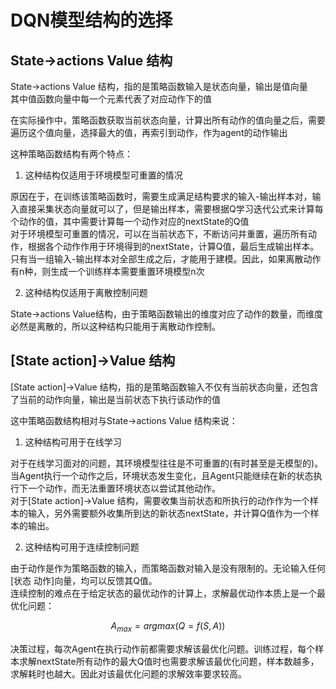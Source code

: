 # DQN模型结构的选择
## State->actions Value 结构
State->actions Value 结构，指的是策略函数输入是状态向量，输出是值向量  
其中值函数向量中每一个元素代表了对应动作下的值  

在实际操作中，策略函数获取当前状态向量，计算出所有动作的值向量之后，需要遍历这个值向量，选择最大的值，再索引到动作，作为agent的动作输出  

这种策略函数结构有两个特点：  

1. 这种结构仅适用于环境模型可重置的情况  

原因在于，在训练该策略函数时，需要生成满足结构要求的输入-输出样本对，输入直接采集状态向量就可以了，但是输出样本，需要根据Q学习迭代公式来计算每个动作的值，其中需要计算每一个动作对应的nextState的Q值  
对于环境模型可重置的情况，可以在当前状态下，不断访问并重置，遍历所有动作，根据各个动作作用于环境得到的nextState，计算Q值，最后生成输出样本。只有当一组输入-输出样本对全部生成之后，才能用于建模。因此，如果离散动作有n种，则生成一个训练样本需要重置环境模型n次  

2. 这种结构仅适用于离散控制问题  

State->actions Value结构，由于策略函数输出的维度对应了动作的数量，而维度必然是离散的，所以这种结构只能用于离散动作控制。  

## [State action]->Value 结构
[State action]->Value 结构，指的是策略函数输入不仅有当前状态向量，还包含了当前的动作向量，输出是当前状态下执行该动作的值  

这中策略函数结构相对与State->actions Value 结构来说：  

1. 这种结构可用于在线学习  

对于在线学习面对的问题，其环境模型往往是不可重置的(有时甚至是无模型的)。当Agent执行一个动作之后，环境状态发生变化，且Agent只能继续在新的状态执行下一个动作，而无法重置环境状态以尝试其他动作。  
对于[State action]->Value 结构，需要收集当前状态和所执行的动作作为一个样本的输入，另外需要额外收集所到达的新状态nextState，并计算Q值作为一个样本的输出。  

2. 这种结构可用于连续控制问题  

由于动作是作为策略函数的输入，而策略函数对输入是没有限制的。无论输入任何[状态 动作]向量，均可以反馈其Q值。  
连续控制的难点在于给定状态的最优动作的计算上，求解最优动作本质上是一个最优化问题： 

$$
A_{max}=argmax(Q=f(S,A))
$$

决策过程，每次Agent在执行动作前都需要求解该最优化问题。训练过程，每个样本求解nextState所有动作的最大Q值时也需要求解该最优化问题，样本数越多，求解耗时也越大。因此对该最优化问题的求解效率要求较高。







